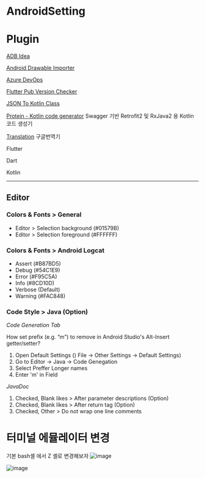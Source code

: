 # AndroidSetting

# Plugin
[ADB Idea](https://plugins.jetbrains.com/plugin/7380-adb-idea/)

[Android Drawable Importer](https://plugins.jetbrains.com/plugin/7658-android-drawable-importer/)

[Azure DevOps](https://plugins.jetbrains.com/plugin/7981-azure-devops/)

[Flutter Pub Version Checker](https://plugins.jetbrains.com/plugin/12400-flutter-pub-version-checker/)

[JSON To Kotlin Class](https://plugins.jetbrains.com/plugin/9960-json-to-kotlin-class-jsontokotlinclass-/)

[Protein - Kotlin code generator](https://plugins.jetbrains.com/plugin/10206-protein--kotlin-code-generator-for-retrofit2-and-rxjava2-based-on-swagger/) Swagger 기반 Retrofit2 및 RxJava2 용 Kotlin 코드 생성기

[Translation](https://plugins.jetbrains.com/plugin/8579-translation/) 구글번역기

Flutter

Dart

Kotlin

- - -

## Editor

### Colors & Fonts > General

- Editor > Selection background (#01579B)
- Editor > Selection foreground (#FFFFFF)

### Colors & Fonts > Android Logcat

- Assert (#B87BD5)
- Debug (#54C1E9)
- Error (#F95C5A)
- Info (#8CD10D)
- Verbose (Default)
- Warning (#FAC848)

### Code Style > Java (Option)

*Code Generation Tab*

How set prefix (e.g. “m”) to remove in Android Studio's Alt-Insert getter/setter?

1. Open Default Settings () File -> Other Settings -> Default Settings)
2. Go to Editor -> Java -> Code Genegation
3. Select Preffer Longer names
4. Enter 'm' in Field

*JavaDoc*

1. Checked, Blank likes > After parameter descriptions (Option)
2. Checked, Blank likes > After return tag (Option)
3. Checked, Other > Do not wrap one line comments

# 터미널 에뮬레이터 변경
기본 bash셸 에서 Z 셸로 변경해보자
![image](https://user-images.githubusercontent.com/14108523/70901951-1d033780-203f-11ea-89b9-be3636d670d8.png)

![image](https://user-images.githubusercontent.com/14108523/70902027-402de700-203f-11ea-9752-6244fe35cf5a.png)


